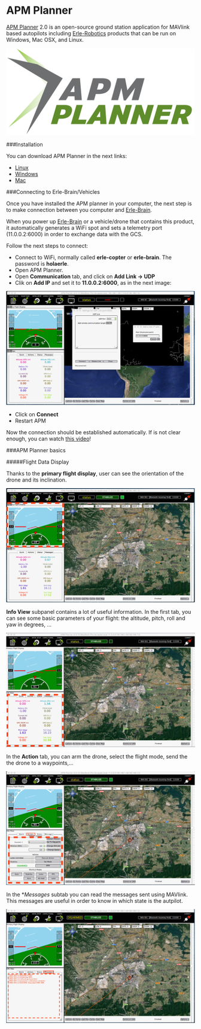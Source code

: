 # APM Planner

[APM Planner](http://planner2.ardupilot.com/) 2.0 is an open-source ground station application for MAVlink based autopilots including [Erle-Robotics](http://erlerobotics.com) products that can be run on Windows, Mac OSX, and Linux.

![APM planner logo](../img/GCS/apm_planner_logo.png)

###Installation

You can download APM Planner in the next links:

* [Linux](http://planner2.ardupilot.com/wiki/installation-for-linux/)
* [Windows](http://planner2.ardupilot.com/wiki/install-windows/)
* [Mac](http://planner2.ardupilot.com/wiki/mac-install/)

###Connecting to Erle-Brain/Vehicles

Once you have installed the APM planner in your computer, the next step is to make connection between you computer and [Erle-Brain](http://erlerobotics.com/blog/erle-brain).

When you power up [Erle-Brain](http://erlerobotics.com/blog/erle-brain) or a vehicle/drone that contains this product, it automatically generates a WiFi spot and sets a telemetry port (11.0.0.2:6000) in order to exchange data with the GCS.

Follow the next steps to connect:

* Connect to WiFi, normally called **erle-copter** or **erle-brain**. The password is **holaerle**.
* Open APM Planner.
* Open **Communication** tab, and click on **Add Link -> UDP**
* Clik on **Add IP** and set it to **11.0.0.2:6000**, as in the next image:

![APM UDP](../img/GCS/apm_udp.png)

* Click on **Connect**
* Restart APM

Now the connection should be established automatically. If is not clear enough, you can watch [this video](https://www.youtube.com/watch?feature=player_detailpage&v=pKJyeTF_Qbo#t=69)!

###APM Planner basics

#####Flight Data Display

Thanks to the **primary flight display**, user can see the orientation of the drone and its inclination.

![Display](../img/GCS/apm_primary_display.png)

**Info View** subpanel contains a lot of useful information. In the first tab, you can see some basic parameters of your flight: the altitude, pitch, roll and yaw in degrees, ...

![InfoView](../img/GCS/apm_infoview.png)

In the **Action** tab, you can arm the drone, select the flight mode, send the the drone to a waypoints,...

![Actions](../img/GCS/apm_action.png)

In the **Messages* subtab you can read the messages sent using MAVlink. This messages are useful in order to know in which state is the autpilot.

![Messages](../img/GCS/apm_messages.png)




